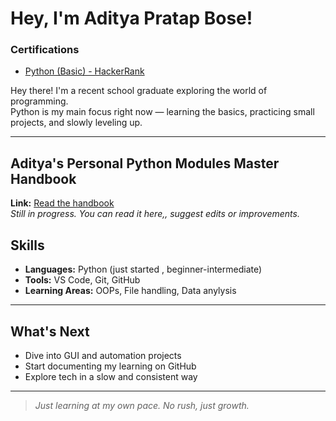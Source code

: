 # Hey, I'm Aditya Pratap Bose!

### Certifications

- [Python (Basic) - HackerRank](https://github.com/Aditya-Pratap-Bose/Aditya-Pratap-Bose/blob/e293c930f74ba53b05919a4ba3871da1fba3cc2a/python_basic%20certificate.pdf_20250429_145022_0000.png)


Hey there! I'm a recent school graduate exploring the world of programming.  
Python is my main focus right now — learning the basics, practicing small projects, and slowly leveling up.

---

## Aditya's Personal Python Modules Master Handbook

**Link:** [Read the handbook](https://drive.google.com/drive/folders/1KsRBlBs0BPwhBn8mjhJlNWc3Eg_VbHGc)  
_Still in progress. You can read it here,, suggest edits or improvements._

## Skills

- **Languages:** Python (just started , beginner-intermediate)
- **Tools:** VS Code, Git, GitHub  
- **Learning Areas:** OOPs, File handling, Data anylysis 

---

## What's Next

- Dive into GUI and automation projects  
- Start documenting my learning on GitHub  
- Explore tech in a slow and consistent way

---

> _Just learning at my own pace. No rush, just growth._
